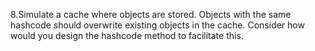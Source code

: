 8.Simulate a cache where objects are stored. Objects with the same hashcode should overwrite existing objects in the
cache. Consider how would you design the hashcode method to facilitate this.
